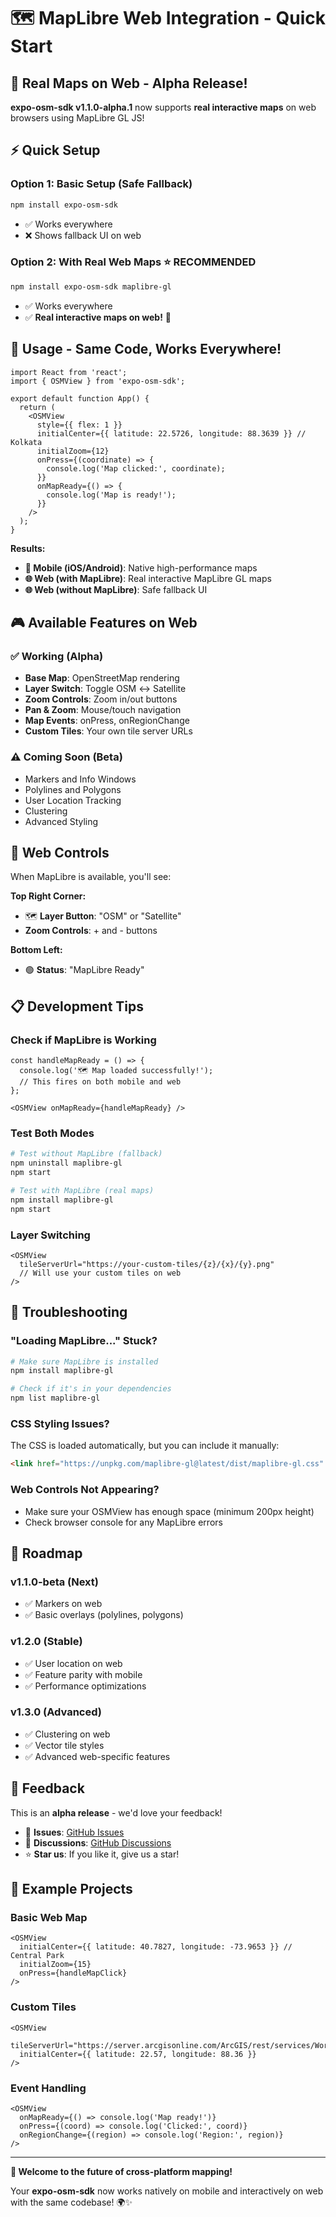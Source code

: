 # 🗺️ MapLibre Web Integration - Quick Start

## 🚀 Real Maps on Web - Alpha Release!

**expo-osm-sdk v1.1.0-alpha.1** now supports **real interactive maps** on web browsers using MapLibre GL JS!

## ⚡ Quick Setup

### Option 1: Basic Setup (Safe Fallback)
```bash
npm install expo-osm-sdk
```
- ✅ Works everywhere
- ❌ Shows fallback UI on web

### Option 2: With Real Web Maps ⭐ **RECOMMENDED**
```bash
npm install expo-osm-sdk maplibre-gl
```
- ✅ Works everywhere  
- ✅ **Real interactive maps on web!** 🎉

## 📱 Usage - Same Code, Works Everywhere!

```tsx
import React from 'react';
import { OSMView } from 'expo-osm-sdk';

export default function App() {
  return (
    <OSMView
      style={{ flex: 1 }}
      initialCenter={{ latitude: 22.5726, longitude: 88.3639 }} // Kolkata
      initialZoom={12}
      onPress={(coordinate) => {
        console.log('Map clicked:', coordinate);
      }}
      onMapReady={() => {
        console.log('Map is ready!');
      }}
    />
  );
}
```

**Results:**
- **📱 Mobile (iOS/Android)**: Native high-performance maps
- **🌐 Web (with MapLibre)**: Real interactive MapLibre GL maps
- **🌐 Web (without MapLibre)**: Safe fallback UI

## 🎮 Available Features on Web

### ✅ Working (Alpha)
- **Base Map**: OpenStreetMap rendering
- **Layer Switch**: Toggle OSM ↔ Satellite
- **Zoom Controls**: Zoom in/out buttons  
- **Pan & Zoom**: Mouse/touch navigation
- **Map Events**: onPress, onRegionChange
- **Custom Tiles**: Your own tile server URLs

### ⚠️ Coming Soon (Beta)
- Markers and Info Windows
- Polylines and Polygons  
- User Location Tracking
- Clustering
- Advanced Styling

## 🎯 Web Controls

When MapLibre is available, you'll see:

**Top Right Corner:**
- 🗺️ **Layer Button**: "OSM" or "Satellite"
- **Zoom Controls**: + and - buttons

**Bottom Left:**
- 🟢 **Status**: "MapLibre Ready"

## 📋 Development Tips

### Check if MapLibre is Working
```tsx
const handleMapReady = () => {
  console.log('🗺️ Map loaded successfully!');
  // This fires on both mobile and web
};

<OSMView onMapReady={handleMapReady} />
```

### Test Both Modes
```bash
# Test without MapLibre (fallback)
npm uninstall maplibre-gl
npm start

# Test with MapLibre (real maps)
npm install maplibre-gl  
npm start
```

### Layer Switching
```tsx
<OSMView
  tileServerUrl="https://your-custom-tiles/{z}/{x}/{y}.png"
  // Will use your custom tiles on web
/>
```

## 🐛 Troubleshooting

### "Loading MapLibre..." Stuck?
```bash
# Make sure MapLibre is installed
npm install maplibre-gl

# Check if it's in your dependencies
npm list maplibre-gl
```

### CSS Styling Issues?
The CSS is loaded automatically, but you can include it manually:
```html
<link href="https://unpkg.com/maplibre-gl@latest/dist/maplibre-gl.css" rel="stylesheet">
```

### Web Controls Not Appearing?
- Make sure your OSMView has enough space (minimum 200px height)
- Check browser console for any MapLibre errors

## 🔮 Roadmap

### v1.1.0-beta (Next)
- ✅ Markers on web
- ✅ Basic overlays (polylines, polygons)

### v1.2.0 (Stable)
- ✅ User location on web
- ✅ Feature parity with mobile
- ✅ Performance optimizations

### v1.3.0 (Advanced)
- ✅ Clustering on web
- ✅ Vector tile styles
- ✅ Advanced web-specific features

## 🤝 Feedback

This is an **alpha release** - we'd love your feedback!

- 🐛 **Issues**: [GitHub Issues](https://github.com/mapdevsaikat/expo-osm-sdk/issues)
- 💬 **Discussions**: [GitHub Discussions](https://github.com/mapdevsaikat/expo-osm-sdk/discussions)
- ⭐ **Star us**: If you like it, give us a star!

## 🎯 Example Projects

### Basic Web Map
```tsx
<OSMView
  initialCenter={{ latitude: 40.7827, longitude: -73.9653 }} // Central Park
  initialZoom={15}
  onPress={handleMapClick}
/>
```

### Custom Tiles
```tsx
<OSMView
  tileServerUrl="https://server.arcgisonline.com/ArcGIS/rest/services/World_Imagery/MapServer/tile/{z}/{y}/{x}"
  initialCenter={{ latitude: 22.57, longitude: 88.36 }}
/>
```

### Event Handling
```tsx
<OSMView
  onMapReady={() => console.log('Map ready!')}
  onPress={(coord) => console.log('Clicked:', coord)}
  onRegionChange={(region) => console.log('Region:', region)}
/>
```

---

**🎉 Welcome to the future of cross-platform mapping!**

Your **expo-osm-sdk** now works natively on mobile and interactively on web with the same codebase! 🌍✨ 